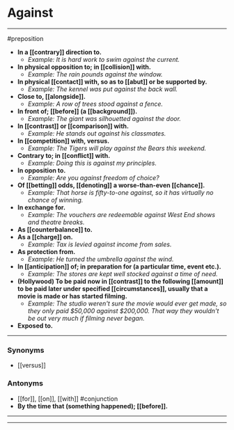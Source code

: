 # Against
---
#preposition
- **In a [[contrary]] direction to.**
	- _Example: It is hard work to swim against the current._
- **In physical opposition to; in [[collision]] with.**
	- _Example: The rain pounds against the window._
- **In physical [[contact]] with, so as to [[abut]] or be supported by.**
	- _Example: The kennel was put against the back wall._
- **Close to, [[alongside]].**
	- _Example: A row of trees stood against a fence._
- **In front of; [[before]] (a [[background]]).**
	- _Example: The giant was silhouetted against the door._
- **In [[contrast]] or [[comparison]] with.**
	- _Example: He stands out against his classmates._
- **In [[competition]] with, versus.**
	- _Example: The Tigers will play against the Bears this weekend._
- **Contrary to; in [[conflict]] with.**
	- _Example: Doing this is against my principles._
- **In opposition to.**
	- _Example: Are you against freedom of choice?_
- **Of [[betting]] odds, [[denoting]] a worse-than-even [[chance]].**
	- _Example: That horse is fifty-to-one against, so it has virtually no chance of winning._
- **In exchange for.**
	- _Example: The vouchers are redeemable against West End shows and theatre breaks._
- **As [[counterbalance]] to.**
- **As a [[charge]] on.**
	- _Example: Tax is levied against income from sales._
- **As protection from.**
	- _Example: He turned the umbrella against the wind._
- **In [[anticipation]] of; in preparation for (a particular time, event etc.).**
	- _Example: The stores are kept well stocked against a time of need._
- **(Hollywood) To be paid now in [[contrast]] to the following [[amount]] to be paid later under specified [[circumstances]], usually that a movie is made or has started filming.**
	- _Example: The studio weren't sure the movie would ever get made, so they only paid $50,000 against $200,000. That way they wouldn't be out very much if filming never began._
- **Exposed to.**
---
### Synonyms
- [[versus]]
### Antonyms
- [[for]], [[on]], [[with]]
#conjunction
- **By the time that (something happened); [[before]].**
---
---
